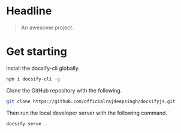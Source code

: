 # Headline

> An awesome project.


# Get starting
install the docsify-cli globally.
```bash
npm i docsify-cli -g
```
Clone the GitHub repository with the following.
```bash
git clone https://github.com/officialrajdeepsingh/docsifyjs.git
```
Then run the local developer server with the following command.
```bash
docsify serve .
```